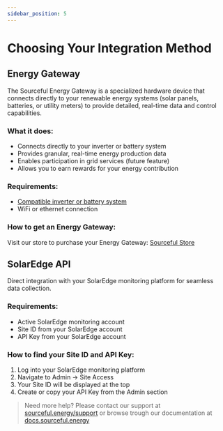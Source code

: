 ```yaml
---
sidebar_position: 5
---
```

# Choosing Your Integration Method

## Energy Gateway
The Sourceful Energy Gateway is a specialized hardware device that connects directly to your renewable energy systems (solar panels, batteries, or utility meters) to provide detailed, real-time data and control capabilities.

### What it does:
- Connects directly to your inverter or battery system
- Provides granular, real-time energy production data
- Enables participation in grid services (future feature)
- Allows you to earn rewards for your energy contribution

### Requirements:
- [Compatible inverter or battery system](https://docs.sourceful.energy/energy-gateway/compatible-devices/)
- WiFi or ethernet connection

### How to get an Energy Gateway:
Visit our store to purchase your Energy Gateway:
[Sourceful Store](https://sourceful.energy/store)

## SolarEdge API
Direct integration with your SolarEdge monitoring platform for seamless data collection.

### Requirements:
- Active SolarEdge monitoring account
- Site ID from your SolarEdge account
- API Key from your SolarEdge account

### How to find your Site ID and API Key:
1. Log into your SolarEdge monitoring platform
2. Navigate to Admin → Site Access
3. Your Site ID will be displayed at the top
4. Create or copy your API Key from the Admin section

> Need more help? Please contact our support at [sourceful.energy/support](https://sourceful.energy/support) or browse trough our documentation at [docs.sourceful.energy](https://docs.sourceful.energy)